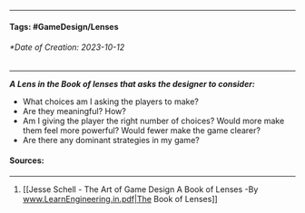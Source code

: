 __________________________________________________________________________
#### **Tags:** #GameDesign/Lenses  
###### *Date of Creation: 2023-10-12
__________________________________________________________________________

***A Lens in the Book of lenses that asks the designer to consider:***
- What choices am I asking the players to make?
- Are they meaningful? How?
- Am I giving the player the right number of choices? Would more make them feel more powerful? Would fewer make the game clearer?
- Are there any dominant strategies in my game?
#### Sources:
__________________________________________________________________________
1. [[Jesse Schell - The Art of Game Design A Book of Lenses -By www.LearnEngineering.in.pdf|The Book of Lenses]]